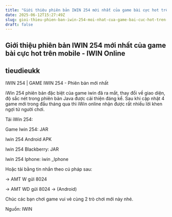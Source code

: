 ```yaml
---
title: "Giới thiệu phiên bản IWIN 254 mới nhất của game bài cực hot trên mobile - IWIN Online"
date: 2025-06-12T15:27:49Z
slug: gioi-thieu-phien-ban-iwin-254-moi-nhat-cua-game-bai-cuc-hot-tren-mobile-iwin-online
draft: false
---
```


## Giới thiệu phiên bản IWIN 254 mới nhất của game bài cực hot trên mobile - IWIN Online

## tieudieukk

IWIN 254 | GAME IWIN 254 - Phiên bản mới nhất
 

 
iWin 254 phiên bản đặc biệt của game iwin đã ra mắt, thay đổi về giao diện, độ sắc nét trong phiên bản Java được cải thiện đáng kể. Sau khi cập nhật 4 game mới trong đầu tháng qua thì iWin online nhận được rất nhiều lời khen ngợi từ người chơi.
 
Tải iWin 254:
 
Game Iwin  254:   JAR  
 
Iwin 254 Android APK   
 
Iwin 254 Blackberry: JAR
 
Iwin 254 Iphone:   iwin _Iphone
 
Hoặc tải bằng tin nhắn theo cú pháp sau:
 
->  AMT    W   gửi 8024
 
->  AMT   WD  gửi  8024 -> (Android)
 
Chúc các bạn chơi game vui vẻ cùng 2 trò chơi mới này nhé.
 
Nguồn: IWIN